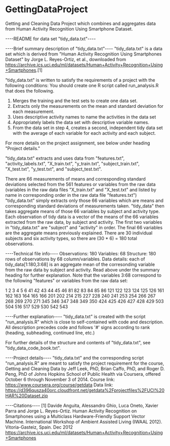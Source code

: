GettingDataProject
==================

Getting and Cleaning Data Project which combines and aggregates data from Human Activity Recognition Using Smartphone Dataset.

----README for data set "tidy_data.txt"----

----Brief summary description of "tidy_data.txt"----
"tidy_data.txt" is a data set which is derived from "Human Activity Recognition Using Smartphones
 Dataset" by Jorge L. Reyes-Ortiz, et al., downloaded from <https://archive.ics.uci.edu/ml/datasets/Human+Activity+Recognition+Using+Smartphones>.[1]

"tidy_data.txt" is written to satisfy the requirements of a project with the following conditions:
  You should create one R script called run_analysis.R that does the following. 
  1) Merges the training and the test sets to create one data set.
  2) Extracts only the measurements on the mean and standard deviation for each measurement. 
  3) Uses descriptive activity names to name the activities in the data set
  4) Appropriately labels the data set with descriptive variable names. 
  5) From the data set in step 4, creates a second, independent tidy data set with the average of
     each variable for each activity and each subject.

For more details on the project assignment, see below under heading "Project details."

"tidy_data.txt" extracts and uses data from "features.txt", "activity_labels.txt", "X_train.txt",
"y_train.txt", "subject_train.txt", "X_test.txt", "y_test.txt", and "subject_test.txt".

There are 66 measurements of means and corresponding standard deviations selected from the 561 features or variables from the raw data (variables in the raw data files "X_train.txt" and "X_test.txt" and listed by name in corresponding order in the raw data file "features.txt") "tidy_data.txt" simply extracts only those 66 variables which are means and corresponding standard deviations of measurements taken.  "tidy_data" then takes aggregate means of those 66 variables by subject and activity type.  Each observation of tidy data is a vector of the means of the 66 variables extracted from the raw data, by subject and activity.  The first two variables in "tidy_data.txt" are "subject" and "activity" in order.  The final 66 variables are the aggregate means previously explained.  There are 30 individual subjects and six activity types, so there are (30 * 6) = 180 total observations.

----Technical file info----
Observations: 180
Variables: 68
Structure: 180 rows of observations by 68 column/variables.
Data details: each of tidy_data[1:180,3:68] is an aggregate mean of the corresonding variable from
the raw data by subject and activity.  Read above under the summary heading for further explanation.
Note that the variables 3:68 correspond to the following "features" or variables from the raw data set: 

1   2   3   4   5   6  41  42  43  44  45  46  81  82  83  84  85  86 121 122 123 124 125 126 161
162 163 164 165 166 201 202 214 215 227 228 240 241 253 254 266 267 268 269 270 271 345 346 347 348
349 350 424 425 426 427 428 429 503 504 516 517 529 530 542 543

----Further explanation----
"tidy_data.txt" is created with the script "run_analysis.R"  which is close to self-contained with code and description.  All description precedes code and follows '#' signs according to rank (heading, subheading, continued line, etc.)

For further details of the structure and contents of "tidy_data.txt", see "tidy_data_code_book.txt".

----Project details----
"tidy_data.txt" and the corresponding script "run_analysis.R" are meant to satisfy the project requirement for the course, Getting and Cleaning Data by Jeff Leek, PhD, Brian Caffo, PhD, and Roger D. Peng, PhD of Johns Hopkins School of Public Health via Coursera, offered October 6 through November 3 of 2014.
Course link: <https://www.coursera.org/course/getdata>
Data link: <https://d396qusza40orc.cloudfront.net/getdata%2Fprojectfiles%2FUCI%20HAR%20Dataset.zip>

----Citations----
[1] Davide Anguita, Alessandro Ghio, Luca Oneto, Xavier Parra and Jorge L. Reyes-Ortiz. Human Activity Recognition on Smartphones using a Multiclass Hardware-Friendly Support Vector Machine. International Workshop of Ambient Assisted Living (IWAAL 2012). Vitoria-Gasteiz, Spain. Dec 2012
<https://archive.ics.uci.edu/ml/datasets/Human+Activity+Recognition+Using+Smartphones>
